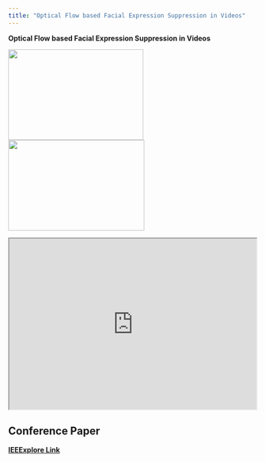 ```yaml
---
title: "Optical Flow based Facial Expression Suppression in Videos"
---
```

<section id="text">
  <div>
    <p>
      <b>Optical Flow based Facial Expression Suppression in Videos<b>
    </p>
    <p>
      <img height="183" src="https://drive.google.com/uc?export=view&id=1jiuJDHmEgtb66j-2s91XoV0z_d78C8TK" width="273">
      <img height="183" src="https://drive.google.com/uc?export=view&id=1dI1W0kgTF0xJMpAofy1Xb8-vxO-eWwZD" width="275">
    </p>
    <p>
      <iframe src="https://docs.google.com/a/mail.usf.edu/file/d/0B95WwO1DX2iBVzVDaTBKR2hkV1U/preview" width="500" height="345"></iframe>
    </p>
    <div>
      <h2>Conference Paper</h2>
      <a href="http://ieeexplore.ieee.org/xpl/login.jsp?tp=&arnumber=6977030&url=http%3A%2F%2Fieeexplore.ieee.org%2Fxpls%2Fabs_all.jsp%3Farnumber%3D6977030" target="_blank"> IEEExplore Link </a>
    </div>

